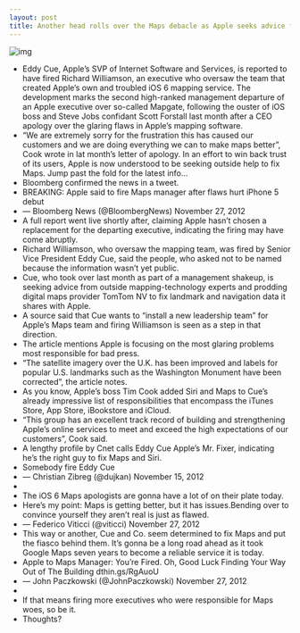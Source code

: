 ```yaml
---
layout: post
title: Another head rolls over the Maps debacle as Apple seeks advice from TomTom
---
```

![img](http://media.idownloadblog.com/wp-content/uploads/2012/09/iPhone-5-white-three-up-Maps.jpg)
* Eddy Cue, Apple’s SVP of Internet Software and Services, is reported to have fired Richard Williamson, an executive who oversaw the team that created Apple’s own and troubled iOS 6 mapping service. The development marks the second high-ranked management departure of an Apple executive over so-called Mapgate, following the ouster of iOS boss and Steve Jobs confidant Scott Forstall last month after a CEO apology over the glaring flaws in Apple’s mapping software.
* “We are extremely sorry for the frustration this has caused our customers and we are doing everything we can to make maps better”, Cook wrote in lat month’s letter of apology. In an effort to win back trust of its users, Apple is now understood to be seeking outside help to fix Maps. Jump past the fold for the latest info…
* Bloomberg confirmed the news in a tweet.
* BREAKING: Apple said to fire Maps manager after flaws hurt iPhone 5 debut
* — Bloomberg News (@BloombergNews) November 27, 2012
* A full report went live shortly after, claiming Apple hasn’t chosen a replacement for the departing executive, indicating the firing may have come abruptly.
* Richard Williamson, who oversaw the mapping team, was fired by Senior Vice President Eddy Cue, said the people, who asked not to be named because the information wasn’t yet public.
* Cue, who took over last month as part of a management shakeup, is seeking advice from outside mapping-technology experts and prodding digital maps provider TomTom NV to fix landmark and navigation data it shares with Apple.
* A source said that Cue wants to “install a new leadership team” for Apple’s Maps team and firing Williamson is seen as a step in that direction.
* The article mentions Apple is focusing on the most glaring problems most responsible for bad press.
* “The satellite imagery over the U.K. has been improved and labels for popular U.S. landmarks such as the Washington Monument have been corrected”, the article notes.
* As you know, Apple’s boss Tim Cook added Siri and Maps to Cue’s already impressive list of responsibilities that encompass the iTunes Store, App Store, iBookstore and iCloud.
* “This group has an excellent track record of building and strengthening Apple’s online services to meet and exceed the high expectations of our customers”, Cook said.
* A lengthy profile by Cnet calls Eddy Cue Apple’s Mr. Fixer, indicating he’s the right guy to fix Maps and Siri.
* Somebody fire Eddy Cue
* — Christian Zibreg (@dujkan) November 15, 2012
*  
* The iOS 6 Maps apologists are gonna have a lot of on their plate today.
* Here’s my point: Maps is getting better, but it has issues.Bending over to convince yourself they aren’t real is just as flawed.
* — Federico Viticci (@viticci) November 27, 2012
* This way or another, Cue and Co. seem determined to fix Maps and put the fiasco behind them. It’s gonna be a long road ahead as it took Google Maps seven years to become a reliable service it is today.
* Apple to Maps Manager: You’re Fired. Oh, Good Luck Finding Your Way Out of The Building dthin.gs/RgAuoU
* — John Paczkowski (@JohnPaczkowski) November 27, 2012
*  
* If that means firing more executives who were responsible for Maps woes, so be it.
* Thoughts?

